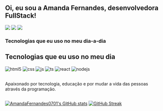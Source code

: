 ## Oi, eu sou a Amanda Fernandes, desenvolvedora FullStack!

<div> 
  <a href="https://discord.com/users/689439173236490249" target="_blank"><img src="https://img.shields.io/badge/Discord-7289DA?style=for-the-badge&logo=discord&logoColor=white" target="_blank"></a>
  <a href="mailto:amandafernandesalves11@gmail.com"><img src="https://img.shields.io/badge/GroupMe-00AFF0?style=for-the-badge&logo=groupme&logoColor=white" target="_blank"></a>
  <a href="https://www.linkedin.com/in/amanda-fernandes-desenvolvedora-web/" target="_blank"><img src="https://img.shields.io/badge/-LinkedIn-%230077B5?style=for-the-badge&logo=linkedin&logoColor=white" target="_blank"></a>
</div>

### Tecnologias que eu uso no meu dia-a-dia

## Tecnologias que eu uso no meu dia

<div style="display: inline_block">
  <img align="center" alt="html5" src="https://img.shields.io/badge/HTML5-E34F26?style=for-the-badge&logo=html5&logoColor=white" />
  <img align="center" alt="css" src="https://img.shields.io/badge/CSS3-1572B6?style=for-the-badge&logo=css3&logoColor=white" />
  <img align="center" alt="js" src="https://img.shields.io/badge/JavaScript-F7DF1E?style=for-the-badge&logo=javascript&logoColor=black" />
  <img align="center" alt="ts" src="https://img.shields.io/badge/TypeScript-007ACC?style=for-the-badge&logo=typescript&logoColor=white" />
  <img align="center" alt="react" src="https://img.shields.io/badge/React-20232A?style=for-the-badge&logo=react&logoColor=61DAFB" />
  <img align="center" alt="nodejs" src="https://img.shields.io/badge/Node.js-43853D?style=for-the-badge&logo=node.js&logoColor=white" />
</div><br/>

Apaixonado por tecnologia, educação e por mudar a vida das pessoas através da programação.
  ##

[![AmandaFernandes0701's GitHub stats](https://github-readme-stats.vercel.app/api?username=AmandaFernandes0701&show_icons=true&theme=radical)](https://github.com/AmandaFernandes0701/github-readme-stats)
[![GitHub Streak](https://streak-stats.demolab.com?user=AmandaFernandes0701&theme=radical&hide_border=true&locale=pt_BR)](https://git.io/streak-stats)
